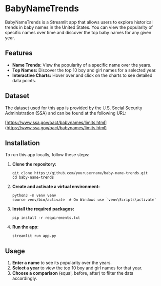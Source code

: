 # BabyNameTrends

BabyNameTrends is a Streamlit app that allows users to explore historical trends in baby names in the United States. You can view the popularity of specific names over time and discover the top baby names for any given year.

## Features

- **Name Trends:** View the popularity of a specific name over the years.
- **Top Names:** Discover the top 10 boy and girl names for a selected year.
- **Interactive Charts:** Hover over and click on the charts to see detailed data points.

## Dataset

The dataset used for this app is provided by the U.S. Social Security Administration (SSA) and can be found at the following URL:

[https://www.ssa.gov/oact/babynames/limits.html](https://www.ssa.gov/oact/babynames/limits.html)

## Installation

To run this app locally, follow these steps:

1. **Clone the repository:**
   ```
   git clone https://github.com/yourusername/baby-name-trends.git
   cd baby-name-trends
   ```

2. **Create and activate a virtual environment:**
   ```
   python3 -m venv venv
   source venv/bin/activate  # On Windows use `venv\Scripts\activate`
   ```

3. **Install the required packages:**
   ```
   pip install -r requirements.txt
   ```

4. **Run the app:**
   ```
   streamlit run app.py
   ```

## Usage

1. **Enter a name** to see its popularity over the years.
2. **Select a year** to view the top 10 boy and girl names for that year.
3. **Choose a comparison** (equal, before, after) to filter the data accordingly.
